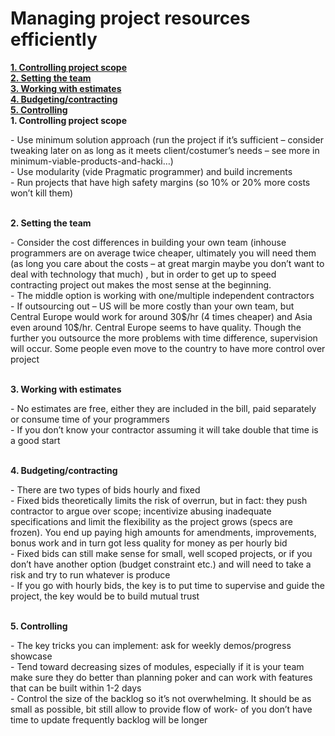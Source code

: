 <html>
<h1>Managing project resources efficiently</h1>
<b><u>
1.	Controlling project scope<br>
2.	Setting the team<br>
3.	Working with estimates<br>
4.	Budgeting/contracting<br>
5.	Controlling</u></b>
<br><hl>
<b>1.	Controlling project scope</b><br><p>
-	Use minimum solution approach (run the project if it’s sufficient – consider tweaking later on as long as it meets client/costumer’s needs – see more in minimum-viable-products-and-hacki…)<br>
-	Use modularity (vide Pragmatic programmer) and build increments<br>
-	Run projects that have high safety margins (so 10%  or 20% more costs won’t kill them)</p>
<br>
<b>2.	Setting the team</b><p>
-	Consider the cost differences in building your own team (inhouse programmers are on average twice cheaper, ultimately you will need them (as long you care about the costs – at great margin maybe you don’t want to deal with technology that much) , but in order to get up to speed contracting project out makes the most sense at the beginning. <br>
-	The middle option is working with one/multiple independent contractors<br>
-	If outsourcing out – US will be more costly than your own team, but Central Europe would work for around 30$/hr (4 times cheaper) and Asia even around 10$/hr. Central Europe seems to have quality. Though the further you outsource the more problems with time difference, supervision will occur. Some people even move to the country to have more control over project</p><br>
<b>3.	Working with estimates</b><p>
-	No estimates are free, either they are included in the bill, paid separately or consume time of your programmers<br>
-	If you don’t know your contractor assuming it will take double that time is a good start</p><br>
<b>4.	Budgeting/contracting</b><p>
-	There are two types of bids hourly and fixed<br>
-	Fixed bids theoretically limits the risk of overrun, but in fact: they push contractor to argue over scope; incentivize abusing inadequate specifications and limit the flexibility as the project grows (specs are frozen). You end up paying high amounts for amendments, improvements, bonus work and in turn got less quality for money as per hourly bid<br>
-	Fixed bids can still make sense for small, well scoped projects, or if you don’t have another option (budget constraint etc.)  and will need to take a risk and try to run whatever is produce<br>
-	If you go with hourly bids, the key is to put time to supervise and guide the project, the key would be to build mutual trust</p>
<br>
<b>5.	Controlling</b><p>
-	The key tricks you can implement: ask for weekly demos/progress showcase<br>
-	Tend toward decreasing sizes of modules, especially if it is your team make sure they do better than planning poker and can work with features that can be built within 1-2 days<br>
-	Control the size of the backlog so it’s not overwhelming. It should be as small as possible, bit still allow to provide flow of work- of you don’t have time to update frequently backlog will be longer</p>
</html>
